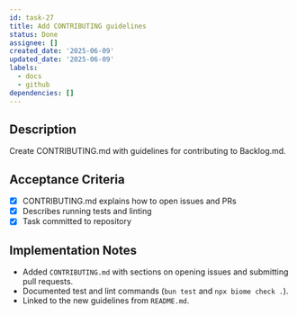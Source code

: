 ```yaml
---
id: task-27
title: Add CONTRIBUTING guidelines
status: Done
assignee: []
created_date: '2025-06-09'
updated_date: '2025-06-09'
labels:
  - docs
  - github
dependencies: []
---
```


## Description

Create CONTRIBUTING.md with guidelines for contributing to Backlog.md.

## Acceptance Criteria
- [x] CONTRIBUTING.md explains how to open issues and PRs
- [x] Describes running tests and linting
- [x] Task committed to repository

## Implementation Notes
- Added `CONTRIBUTING.md` with sections on opening issues and submitting
  pull requests.
- Documented test and lint commands (`bun test` and `npx biome check .`).
- Linked to the new guidelines from `README.md`.
